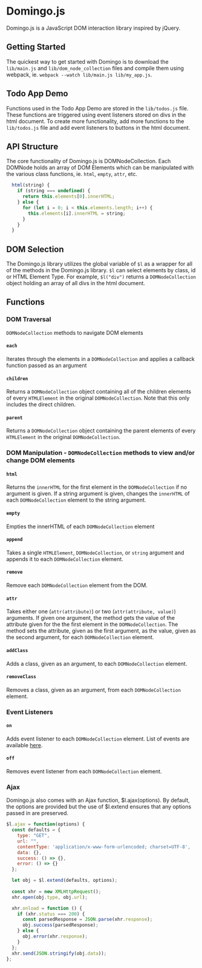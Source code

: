 # Domingo.js

Domingo.js is a JavaScript DOM interaction library inspired by jQuery. 

## Getting Started

The quickest way to get started with Domingo is to download the `lib/main.js` and `lib/dom_node_collection` files and compile them using webpack, ie. `webpack --watch lib/main.js lib/my_app.js`.

## Todo App Demo

Functions used in the Todo App Demo are stored in the `lib/todos.js` file. These functions are triggered using event listeners stored on divs in the html document. To create more functionality, add more functions to the `lib/todos.js` file and add event listeners to buttons in the html document.  

## API Structure

The core functionality of Domingo.js is DOMNodeCollection. Each DOMNode holds an array of DOM Elements which can be manipulated with the various class functions, ie. `html`, `empty`, `attr`, etc.

```javascript
  html(string) {
    if (string === undefined) {
      return this.elements[0].innerHTML;
    } else {
      for (let i = 0; i < this.elements.length; i++) {
        this.elements[i].innerHTML = string;
      }
    }
  }
```
## DOM Selection 

The Domingo.js library utilizes the global variable of `$l` as a wrapper for all of the methods in the Domingo.js library. `$l` can select elements by class, id or HTML Element Type. For example, `$l("div")` returns a `DOMNodeCollection` object holding an array of all divs in the html document.  

## Functions

### DOM Traversal

`DOMNodeCollection` methods to navigate DOM elements

#### `each` 

Iterates through the elements in a `DOMNodeCollection` and applies a callback function passed as an argument

#### `children`

Returns a `DOMNodeCollection` object containing all of the children elements of every `HTMLElement` in the original `DOMNodeCollection`.  Note that this only includes the direct children.

#### `parent`

Returns a `DOMNodeCollection` object containing the parent elements of every `HTMLElement` in the original `DOMNodeCollection`.  

### DOM Manipulation - `DOMNodeCollection` methods to view and/or change DOM elements

#### `html`

Returns the `innerHTML` for the first element in the `DOMNodeCollection` if no argument is given.  If a string argument is given, changes the `innerHTML` of each `DOMNodeCollection` element to the string argument.

#### `empty` 

Empties the innerHTML of each `DOMNodeCollection` element

#### `append` 

Takes a single `HTMLElement`, `DOMNodeCollection`, or `string` argument and appends it to each `DOMNodeCollection` element.

#### `remove` 

Remove each `DOMNodeCollection` element from the DOM.

#### `attr`

Takes either one (`attr(attribute)`) or two (`attr(attribute, value)`) arguments.  If given one argument, the method gets the value of the attribute given for the the first element in the `DOMNodeCollection`.  The method sets the attribute, given as the first argument, as the value, given as the second argument, for each `DOMNodeCollection` element.

#### `addClass` 

Adds a class, given as an argument, to each `DOMNodeCollection` element.

#### `removeClass` 

Removes a class, given as an argument, from each `DOMNodeCollection` element.

### Event Listeners

#### `on`

Adds event listener to each `DOMNodeCollection` element.  List of events are available [here](https://developer.mozilla.org/en-US/docs/Web/Events).

#### `off` 

Removes event listener from each `DOMNodeCollection` element.

### Ajax

Domingo.js also comes with an Ajax function, $l.ajax(options). By default, the options are provided but the use of $l.extend ensures that any options passed in are preserved.

```javascript
$l.ajax = function(options) {
  const defaults = {
    type: "GET",
    url: "",
    contentType: 'application/x-www-form-urlencoded; charset=UTF-8',
    data: {},
    success: () => {},
    error: () => {}
  };

  let obj = $l.extend(defaults, options);
  
  const xhr = new XMLHttpRequest();
  xhr.open(obj.type, obj.url);

  xhr.onload = function () {
    if (xhr.status === 200) {
      const parsedResponse = JSON.parse(xhr.response); 
      obj.success(parsedResponse);
    } else {
      obj.error(xhr.response);
    }
  };
  xhr.send(JSON.stringify(obj.data));
};
```